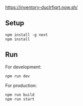 https://inventory-duclrfiqrt.now.sh/
## Setup

    npm install -g next
    npm install
## Run
For development:

    npm run dev
For production:

    npm run build
    npm run start
